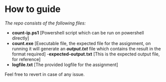 # How to guide

*The repo consists of the following files:*
- **count-ip.ps1** [Powershell script which can be run on powershell directly]
- **count.exe** [Executable file, the expected file for the assignment, on running it will generate an ***output.txt*** file which contains the result in the format required]
-**expected-output.txt** [This is the expected output file, for reference]
- **logfile.txt** [The provided logfile for the assignment]

Feel free to revert in case of any issue.

